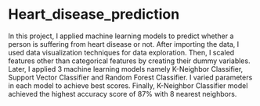 # Heart_disease_prediction
In this project, I applied machine learning models to predict whether a person is suffering from heart disease or not. After importing the data, I used data visualization techniques for data exploration. Then, I scaled features other than categorical features by creating their dummy variables. Later, I applied 3 machine learning models namely K-Neighbor Classifier, Support Vector Classifier and Random Forest Classifier. I varied parameters in each model to achieve best scores. Finally, K-Neighbor Classifier model achieved the highest accuracy score of 87% with 8 nearest neighbors.
